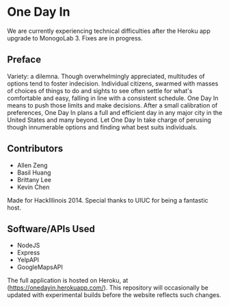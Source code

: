 # One Day In

We are currently experiencing technical difficulties after the Heroku app upgrade to MonogoLab 3. Fixes are in progress.

## Preface

Variety: a dilemna. Though overwhelmingly appreciated, multitudes of options tend to foster indecision. Individual citizens, swarmed with masses of choices of things to do and sights to see often settle for what's comfortable and easy, falling in line with a consistent schedule. One Day In means to push those limits and make decisions. After a small calibration of preferences, One Day In plans a full and efficient day in any major city in the United States and many beyond. Let One Day In take charge of perusing though innumerable options and finding what best suits individuals.

## Contributors

*   Allen Zeng
*   Basil Huang
*   Brittany Lee
*   Kevin Chen

Made for HackIllinois 2014.
Special thanks to UIUC for being a fantastic host.

## Software/APIs Used

*	NodeJS
*	Express
*	YelpAPI
*	GoogleMapsAPI

The full application is hosted on Heroku, at (https://onedayin.herokuapp.com/).
This repository will occasionally be updated with experimental builds before the website reflects such changes.

